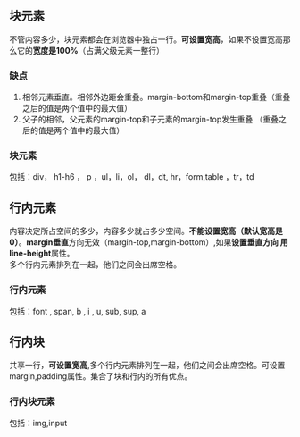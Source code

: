 ## 块元素
不管内容多少，块元素都会在浏览器中独占一行。**可设置宽高**，如果不设置宽高那么它的**宽度是100%**（占满父级元素一整行）  
###  缺点
1. 相邻元素垂直。相邻外边距会重叠。margin-bottom和margin-top重叠（重叠之后的值是两个值中的最大值）
2. 父子的相邻，父元素的margin-top和子元素的margin-top发生重叠 （重叠之后的值是两个值中的最大值）  

### 块元素  
包括：div， h1-h6 ， p ，ul，li，ol， dl，dt, hr，form,table ，tr，td  

## 行内元素  
内容决定所占空间的多少，内容多少就占多少空间。**不能设置宽高（默认宽高是0）**。**margin垂直**方向无效（margin-top,margin-bottom）,如果**设置垂直方向
用line-height**属性。  
多个行内元素排列在一起，他们之间会出席空格。
###  行内元素  
包括：font , span, b , i , u, sub, sup, a   

##  行内块  
共享一行，**可设置宽高**,多个行内元素排列在一起，他们之间会出席空格。可设置margin,padding属性。集合了块和行内的所有优点。

###  行内块元素  
包括：img,input 
